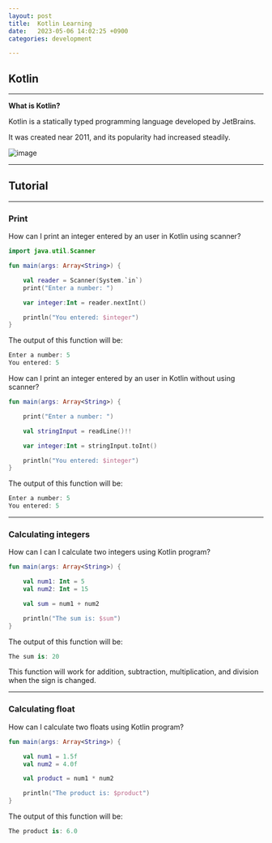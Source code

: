 ```yaml
---
layout: post
title:  Kotlin Learning
date:   2023-05-06 14:02:25 +0900
categories: development

---
```


## Kotlin

---

**What is Kotlin?**

Kotlin is a statically typed programming language developed by JetBrains.

It was created near 2011, and its popularity had increased steadily.

![image](https://i0.wp.com/theengineerscafe.com/wp-content/uploads/2017/06/kotlin.jpg?fit=1920%2C1080&ssl=1)

---

## Tutorial

---

### Print

How can I print an integer entered by an user in Kotlin using scanner?

```kotlin
import java.util.Scanner

fun main(args: Array<String>) {

    val reader = Scanner(System.`in`)
    print("Enter a number: ")

    var integer:Int = reader.nextInt()

    println("You entered: $integer")
}
```

The output of this function will be:

```kotlin
Enter a number: 5
You entered: 5
```

How can I print an integer entered by an user in Kotlin without using scanner?

```kotlin
fun main(args: Array<String>) {

    print("Enter a number: ")

    val stringInput = readLine()!!

    var integer:Int = stringInput.toInt()

    println("You entered: $integer")
}
```

The output of this function will be:

```kotlin
Enter a number: 5
You entered: 5
```

---

### Calculating integers

How can I can I calculate two integers using Kotlin program?

```kotlin
fun main(args: Array<String>) {

    val num1: Int = 5
    val num2: Int = 15

    val sum = num1 + num2

    println("The sum is: $sum")
}
```

The output of this function will be:

```kotlin
The sum is: 20
```

This function will work for addition, subtraction, multiplication, and division when the sign is changed.

---

### Calculating float

How can I calculate two floats using Kotlin program?

```kotlin
fun main(args: Array<String>) {

    val num1 = 1.5f
    val num2 = 4.0f

    val product = num1 * num2

    println("The product is: $product")
}
```

The output of this function will be:

```kotlin
The product is: 6.0
```
